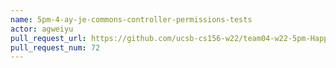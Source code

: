 ```yaml
---
name: 5pm-4-ay-je-commons-controller-permissions-tests
actor: agweiyu
pull_request_url: https://github.com/ucsb-cs156-w22/team04-w22-5pm-HappyCows/pull/72
pull_request_num: 72
---
```

